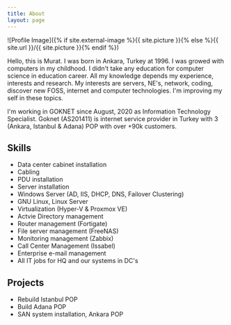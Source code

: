 ```yaml
---
title: About
layout: page
---
```

![Profile Image]({% if site.external-image %}{{ site.picture }}{% else %}{{ site.url }}/{{ site.picture }}{% endif %})

<p>Hello, this is Murat. I was born in Ankara, Turkey at 1996.
I was growed with computers in my childhood.
I didn't take any education for computer science in education career.
All my knowledge depends my experience, interests and research.
My interests are servers, NE's, network, coding, discover new FOSS,
internet and computer technologies. I'm improving my self in these topics.</p>

<p>I'm working in GOKNET since August, 2020 as Information Technology Specialist.
Goknet (AS201411) is internet service provider in Turkey with 3 (Ankara, Istanbul & Adana) POP with over +90k customers.</p>

<h2>Skills</h2>

<ul class="skill-list">
	<li>Data center cabinet installation</li>
	<li>Cabling</li>
	<li>PDU installation</li>
	<li>Server installation</li>
	<li>Windows Server (AD, IIS, DHCP, DNS, Failover Clustering)</li>
	<li>GNU Linux, Linux Server</li>
	<li>Virtualization (Hyper-V & Proxmox VE)</li>
	<li>Actvie Directory management</li>
	<li>Router management (Fortigate)</li>
	<li>File server management (FreeNAS)</li>
	<li>Monitoring management (Zabbix)</li>
	<li>Call Center Management (Issabel)</li>
	<li>Enterprise e-mail management</li>
	<li>All IT jobs for HQ and our systems in DC's</li>
</ul>

<h2>Projects</h2>

<ul>
	<li>Rebuild Istanbul POP</li>
	<li>Build Adana POP</li>
	<li>SAN system installation, Ankara POP</li>
</ul>
